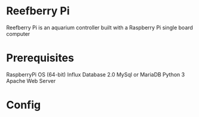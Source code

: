 # Reefberry Pi

Reefberry Pi is an aquarium controller built with a Raspberry Pi 
single board computer

# Prerequisites
RaspberryPi OS (64-bit)
Influx Database 2.0
MySql or MariaDB
Python 3
Apache Web Server

# Config
